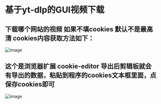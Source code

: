 # 基于yt-dlp的GUI视频下载
## 下载哪个网站的视频 如果不填cookies 默认不是最高清 cookies内容获取方法如下：
![image](https://github.com/yuyong66/yuchidownvideo/assets/28291736/e050c25a-7b25-4940-9083-bd32a3f1b3e2)
## 这个是浏览器扩展 cookie-editor 导出后剪辑板就会有导出的数据，粘贴到程序的cookies文本框里面，点保存cookies即可
![image](https://github.com/yuyong66/yuchidownvideo/assets/28291736/1e991266-63e6-48ae-880b-2b8afa082032)

